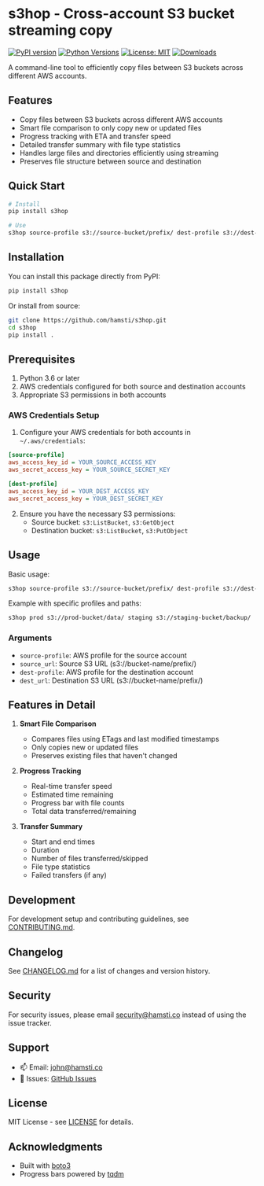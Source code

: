 # s3hop - Cross-account S3 bucket streaming copy

[![PyPI version](https://badge.fury.io/py/s3hop.svg)](https://badge.fury.io/py/s3hop)
[![Python Versions](https://img.shields.io/pypi/pyversions/s3hop.svg)](https://pypi.org/project/s3hop/)
[![License: MIT](https://img.shields.io/badge/License-MIT-yellow.svg)](https://opensource.org/licenses/MIT)
[![Downloads](https://pepy.tech/badge/s3hop)](https://pepy.tech/project/s3hop)

A command-line tool to efficiently copy files between S3 buckets across different AWS accounts.

## Features

- Copy files between S3 buckets across different AWS accounts
- Smart file comparison to only copy new or updated files
- Progress tracking with ETA and transfer speed
- Detailed transfer summary with file type statistics
- Handles large files and directories efficiently using streaming
- Preserves file structure between source and destination

## Quick Start

```bash
# Install
pip install s3hop

# Use
s3hop source-profile s3://source-bucket/prefix/ dest-profile s3://dest-bucket/prefix/
```

## Installation

You can install this package directly from PyPI:

```bash
pip install s3hop
```

Or install from source:

```bash
git clone https://github.com/hamsti/s3hop.git
cd s3hop
pip install .
```

## Prerequisites

1. Python 3.6 or later
2. AWS credentials configured for both source and destination accounts
3. Appropriate S3 permissions in both accounts

### AWS Credentials Setup

1. Configure your AWS credentials for both accounts in `~/.aws/credentials`:

```ini
[source-profile]
aws_access_key_id = YOUR_SOURCE_ACCESS_KEY
aws_secret_access_key = YOUR_SOURCE_SECRET_KEY

[dest-profile]
aws_access_key_id = YOUR_DEST_ACCESS_KEY
aws_secret_access_key = YOUR_DEST_SECRET_KEY
```

2. Ensure you have the necessary S3 permissions:
   - Source bucket: `s3:ListBucket`, `s3:GetObject`
   - Destination bucket: `s3:ListBucket`, `s3:PutObject`

## Usage

Basic usage:

```bash
s3hop source-profile s3://source-bucket/prefix/ dest-profile s3://dest-bucket/prefix/
```

Example with specific profiles and paths:

```bash
s3hop prod s3://prod-bucket/data/ staging s3://staging-bucket/backup/
```

### Arguments

- `source-profile`: AWS profile for the source account
- `source_url`: Source S3 URL (s3://bucket-name/prefix/)
- `dest-profile`: AWS profile for the destination account
- `dest_url`: Destination S3 URL (s3://bucket-name/prefix/)

## Features in Detail

1. **Smart File Comparison**
   - Compares files using ETags and last modified timestamps
   - Only copies new or updated files
   - Preserves existing files that haven't changed

2. **Progress Tracking**
   - Real-time transfer speed
   - Estimated time remaining
   - Progress bar with file counts
   - Total data transferred/remaining

3. **Transfer Summary**
   - Start and end times
   - Duration
   - Number of files transferred/skipped
   - File type statistics
   - Failed transfers (if any)

## Development

For development setup and contributing guidelines, see [CONTRIBUTING.md](CONTRIBUTING.md).

## Changelog

See [CHANGELOG.md](CHANGELOG.md) for a list of changes and version history.

## Security

For security issues, please email security@hamsti.co instead of using the issue tracker.

## Support

- 📫 Email: john@hamsti.co
- 🐛 Issues: [GitHub Issues](https://github.com/thehamsti/s3hop/issues)

## License

MIT License - see [LICENSE](LICENSE) for details.

## Acknowledgments

- Built with [boto3](https://boto3.amazonaws.com/v1/documentation/api/latest/index.html)
- Progress bars powered by [tqdm](https://github.com/tqdm/tqdm)
